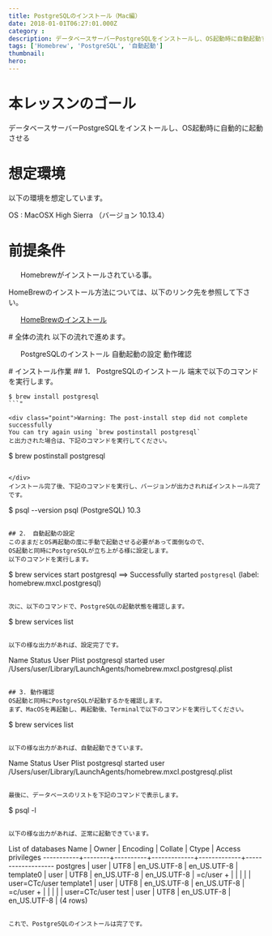 ```yaml
---
title: PostgreSQLのインストール（Mac編）
date: 2018-01-01T06:27:01.000Z
category : 
description: データベースサーバーPostgreSQLをインストールし、OS起動時に自動起動するまでの手順をご紹介いたします。
tags: ['Homebrew', 'PostgreSQL', '自動起動']
thumbnail:
hero:
---
```


# 本レッスンのゴール
データベースサーバーPostgreSQLをインストールし、OS起動時に自動的に起動させる
# 想定環境
以下の環境を想定しています。

OS : MacOSX High Sierra （バージョン 10.13.4）
# 前提条件
<ul>
 	Homebrewがインストールされている事。
</ul>
<div class="attention">

HomeBrewのインストール方法については、以下のリンク先を参照して下さい。
<ul>
 	<a href="https://startappdevfrom35.com/homebrewinstall/">HomeBrewのインストール</a>
</ul>
</div>
# 全体の流れ
以下の流れで進めます。
<ul>
 	PostgreSQLのインストール
 	自動起動の設定
 	動作確認
</ul>
# インストール作業
## 1． PostgreSQLのインストール
端末で以下のコマンドを実行します。

```
$ brew install postgresql
```"

<div class="point">Warning: The post-install step did not complete successfully
You can try again using `brew postinstall postgresql`
と出力された場合は、下記のコマンドを実行してください。

```
$ brew postinstall postgresql
```"

</div>
インストール完了後、下記のコマンドを実行し、バージョンが出力されればインストール完了です。

```
$ psql --version
psql (PostgreSQL) 10.3
```"

## 2． 自動起動の設定
このままだとOS再起動の度に手動で起動させる必要があって面倒なので、
OS起動と同時にPostgreSQLが立ち上がる様に設定します。
以下のコマンドを実行します。

```
$ brew services start postgresql
==&gt; Successfully started `postgresql` (label: homebrew.mxcl.postgresql)
```"

次に、以下のコマンドで、PostgreSQLの起動状態を確認します。

```
$ brew services list
```"

以下の様な出力があれば、設定完了です。

```
Name       Status  User   Plist
postgresql started user /Users/user/Library/LaunchAgents/homebrew.mxcl.postgresql.plist
```"

## 3. 動作確認
OS起動と同時にPostgreSQLが起動するかを確認します。
まず、MacOSを再起動し、再起動後、Terminalで以下のコマンドを実行してください。

```
$ brew services list
```"

以下の様な出力があれば、自動起動できています。

```
Name       Status  User   Plist
postgresql started user /Users/user/Library/LaunchAgents/homebrew.mxcl.postgresql.plist
```"

最後に、データベースのリストを下記のコマンドで表示します。

```
$ psql -l
```"

以下の様な出力があれば、正常に起動できています。

```
List of databases
   Name    | Owner  | Encoding |   Collate   |    Ctype    | Access privileges
-----------+--------+----------+-------------+-------------+-------------------
 postgres  | user   | UTF8     | en_US.UTF-8 | en_US.UTF-8 |
 template0 | user   | UTF8     | en_US.UTF-8 | en_US.UTF-8 | =c/user        +
           |        |          |             |             | user=CTc/user
 template1 | user   | UTF8     | en_US.UTF-8 | en_US.UTF-8 | =c/user        +
           |        |          |             |             | user=CTc/user
 test      | user   | UTF8     | en_US.UTF-8 | en_US.UTF-8 |
(4 rows)
```"

これで、PostgreSQLのインストールは完了です。
